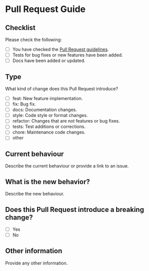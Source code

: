 # Pull Request Guide

## Checklist

Please check the following:

- [ ] You have checked the [Pull Request guidelines](https://github.com/NOVA-IMS-Innovation-and-Analytics-Lab/MapIntel/blob/master/.github/CONTRIBUTING.md).
- [ ] Tests for bug fixes or new features have been added.
- [ ] Docs have been added or updated.

## Type

What kind of change does this Pull Request introduce?

- [ ] feat: New feature implementation.
- [ ] fix: Bug fix.
- [ ] docs: Documentation changes.
- [ ] style: Code style or format changes.
- [ ] refactor: Changes that are not features or bug fixes.
- [ ] tests: Test additions or corrections.
- [ ] chore: Maintenance code changes.
- [ ] other

## Current behaviour

Describe the current behaviour or provide a link to an issue.

## What is the new behavior?

Describe the new behaviour.

## Does this Pull Request introduce a breaking change?

- [ ] Yes
- [ ] No

## Other information

Provide any other information.
